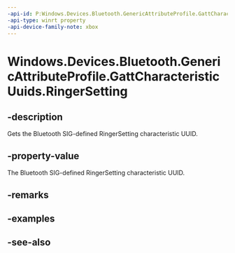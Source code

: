 ```yaml
---
-api-id: P:Windows.Devices.Bluetooth.GenericAttributeProfile.GattCharacteristicUuids.RingerSetting
-api-type: winrt property
-api-device-family-note: xbox
---
```


<!-- Property syntax
public System.Guid RingerSetting { get; }
-->

# Windows.Devices.Bluetooth.GenericAttributeProfile.GattCharacteristicUuids.RingerSetting

## -description
Gets the Bluetooth SIG-defined RingerSetting characteristic UUID.

## -property-value
The Bluetooth SIG-defined RingerSetting characteristic UUID.

## -remarks

## -examples

## -see-also
